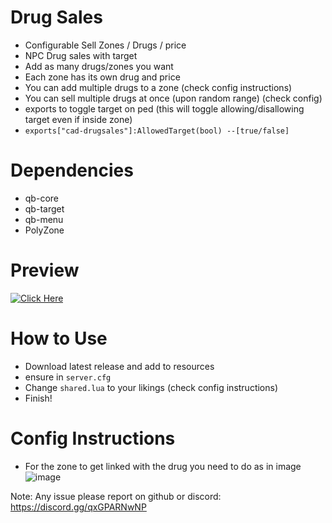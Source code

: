# Drug Sales

- Configurable Sell Zones / Drugs / price
- NPC Drug sales with target
- Add as many drugs/zones you want
- Each zone has its own drug and price
- You can add multiple drugs to a zone (check config instructions)
- You can sell multiple drugs at once (upon random range) (check config)
- exports to toggle target on ped (this will toggle allowing/disallowing target even if inside zone)
- `exports["cad-drugsales"]:AllowedTarget(bool) --[true/false]`

# Dependencies

- qb-core
- qb-target
- qb-menu
- PolyZone

# Preview

[![Click Here](https://user-images.githubusercontent.com/72443203/169163591-d4956c2d-436d-4a42-8c75-71398fc2c273.png)](https://www.youtube.com/watch?v=0EmvAfaEDzE)

# How to Use

- Download latest release and add to resources
- ensure in `server.cfg`
- Change `shared.lua` to your likings (check config instructions)
- Finish!

# Config Instructions

- For the zone to get linked with the drug you need to do as in image
  ![image](https://user-images.githubusercontent.com/72443203/169639948-e2ae2ab4-0ae1-42fc-901a-868ab935c723.png)

Note: Any issue please report on github or discord: https://discord.gg/qxGPARNwNP
